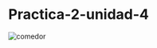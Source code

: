 # Practica-2-unidad-4
![comedor](https://github.com/EdsonCr11/Practica-2-unidad-4/assets/152097705/b0eeec6b-2564-4287-972c-e93ed612071a)

